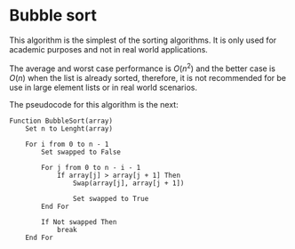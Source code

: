 # Bubble sort

This algorithm is the simplest of the sorting algorithms. It is only used for academic purposes and not in real world applications.

The average and worst case performance is $O(n^2)$ and the better case is $O(n)$ when the list is already sorted, therefore, it is not recommended for be use in large element lists or in real world scenarios.

The pseudocode for this algorithm is the next:

```plaintext
Function BubbleSort(array)
    Set n to Lenght(array)

    For i from 0 to n - 1
        Set swapped to False

        For j from 0 to n - i - 1
            If array[j] > array[j + 1] Then
                Swap(array[j], array[j + 1])

                Set swapped to True
        End For

        If Not swapped Then
            break
    End For
```
